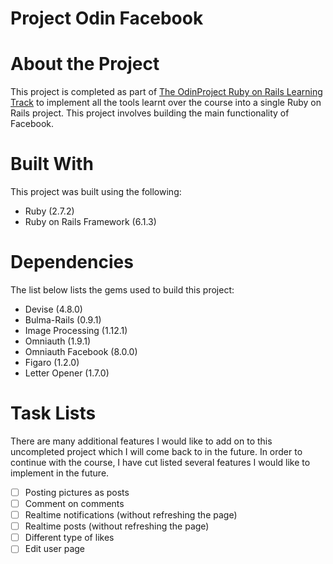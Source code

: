 # Project Odin Facebook

# About the Project

This project is completed as part of [The OdinProject Ruby on Rails Learning Track](https://www.theodinproject.com/paths/full-stack-ruby-on-rails/courses/ruby-on-rails/lessons/) to implement all the tools learnt over the course into a single Ruby on Rails project. This project involves building the main functionality of Facebook.

# Built With

This project was built using the following:
- Ruby (2.7.2)
- Ruby on Rails Framework (6.1.3)

# Dependencies

The list below lists the gems used to build this project:
- Devise (4.8.0)
- Bulma-Rails (0.9.1)
- Image Processing (1.12.1)
- Omniauth (1.9.1)
- Omniauth Facebook (8.0.0)
- Figaro (1.2.0)
- Letter Opener (1.7.0)

# Task Lists

There are many additional features I would like to add on to this uncompleted project which I will come back to in the future. In order to continue with the course, I have cut listed several features I would like to implement in the future.

- [ ] Posting pictures as posts
- [ ] Comment on comments
- [ ] Realtime notifications (without refreshing the page)
- [ ] Realtime posts (without refreshing the page)
- [ ] Different type of likes
- [ ] Edit user page